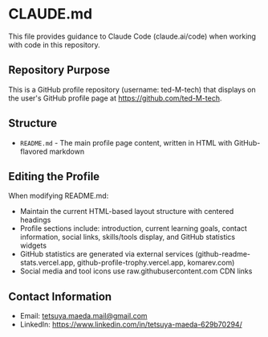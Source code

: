 # CLAUDE.md

This file provides guidance to Claude Code (claude.ai/code) when working with code in this repository.

## Repository Purpose

This is a GitHub profile repository (username: ted-M-tech) that displays on the user's GitHub profile page at https://github.com/ted-M-tech.

## Structure

- `README.md` - The main profile page content, written in HTML with GitHub-flavored markdown

## Editing the Profile

When modifying README.md:
- Maintain the current HTML-based layout structure with centered headings
- Profile sections include: introduction, current learning goals, contact information, social links, skills/tools display, and GitHub statistics widgets
- GitHub statistics are generated via external services (github-readme-stats.vercel.app, github-profile-trophy.vercel.app, komarev.com)
- Social media and tool icons use raw.githubusercontent.com CDN links

## Contact Information

- Email: tetsuya.maeda.mail@gmail.com
- LinkedIn: https://www.linkedin.com/in/tetsuya-maeda-629b70294/
